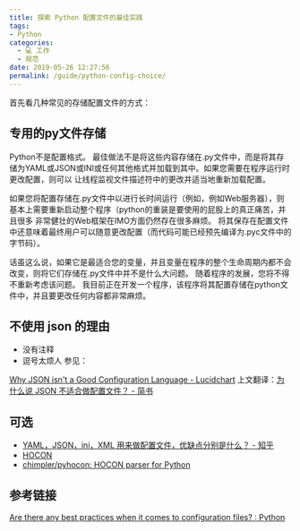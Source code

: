 ```yaml
---
title: 探索 Python 配置文件的最佳实践
tags: 
- Python
categories: 
  - 💻 工作
  - 规范
date: 2019-05-26 12:27:56
permalink: /guide/python-config-choice/
---
```

首先看几种常见的存储配置文件的方式：

## 专用的py文件存储

Python不是配置格式。 最佳做法不是将这些内容存储在.py文件中，而是将其存储为YAML或JSON或INI或任何其他格式并加载到其中。如果您需要在程序运行时更改配置，则可以 让线程监视文件描述符中的更改并适当地重新加载配置。

如果您将配置存储在.py文件中以进行长时间运行（例如，例如Web服务器），则基本上需要重新启动整个程序（python的重装是要使用的屁股上的真正痛苦，并且很多 非常健壮的Web框架在IMO方面仍然存在很多麻烦。 将其保存在配置文件中还意味着最终用户可以随意更改配置（而代码可能已经预先编译为.pyc文件中的字节码）。

话虽这么说，如果它是最适合您的变量，并且变量在程序的整个生命周期内都不会改变，则将它们存储在.py文件中并不是什么大问题。 随着程序的发展，您将不得不重新考虑该问题。 我目前正在开发一个程序，该程序将其配置存储在python文件中，并且要更改任何内容都非常麻烦。

## 不使用 json 的理由
- 没有注释
- 逗号太烦人
参见：

[Why JSON isn't a Good Configuration Language - Lucidchart](https://www.lucidchart.com/techblog/2018/07/16/why-json-isnt-a-good-configuration-language/)
  上文翻译：[为什么说 JSON 不适合做配置文件？ - 简书](https://www.jianshu.com/p/c69453777c4b)

## 可选

- [YAML，JSON，ini，XML 用来做配置文件，优缺点分别是什么？ - 知乎](https://www.zhihu.com/question/41253282)
- [HOCON](https://www.zhihu.com/question/41253282/answer/119857880)
- [chimpler/pyhocon: HOCON parser for Python](https://github.com/chimpler/pyhocon)

## 参考链接
[Are there any best practices when it comes to configuration files? : Python](https://www.reddit.com/r/Python/comments/46m0ud/are_there_any_best_practices_when_it_comes_to/)